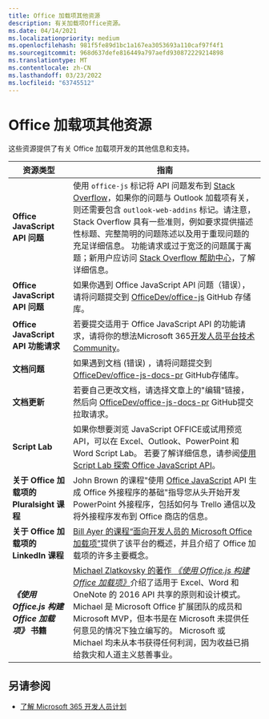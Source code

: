 ```yaml
---
title: Office 加载项其他资源
description: 有关加载项Office资源。
ms.date: 04/14/2021
ms.localizationpriority: medium
ms.openlocfilehash: 981f5fe89d1bc1a167ea3053693a110caf97f4f1
ms.sourcegitcommit: 968d637defe816449a797aefd930872229214898
ms.translationtype: MT
ms.contentlocale: zh-CN
ms.lasthandoff: 03/23/2022
ms.locfileid: "63745512"
---
```

# <a name="office-add-ins-additional-resources"></a>Office 加载项其他资源

这些资源提供了有关 Office 加载项开发的其他信息和支持。

|**资源类型**|**指南**|
|-----------------|------------|
|**Office JavaScript API 问题** | 使用 `office-js` 标记将 API 问题发布到 [Stack Overflow](https://stackoverflow.com/questions/tagged/office-js)，如果你的问题与 Outlook 加载项有关，则还需要包含 `outlook-web-addins` 标记。请注意，Stack Overflow 具有一些准则，例如要求提供描述性标题、完整简明的问题陈述以及用于重现问题的充足详细信息。 功能请求或过于宽泛的问题属于离题；新用户应访问 [Stack Overflow 帮助中心](https://stackoverflow.com/help/how-to-ask)，了解详细信息。|
|**Office JavaScript API 问题**| 如果你遇到 Office JavaScript API 问题（错误），请将问题提交到 <a href="https://github.com/officedev/office-js/issues" target="_blank">OfficeDev/office-js</a> GitHub 存储库。|
|**Office JavaScript API 功能请求**| 若要提交适用于 Office JavaScript API 的功能请求，请将你的想法Microsoft 365[开发人员平台技术Community](https://techcommunity.microsoft.com/t5/microsoft-365-developer-platform/idb-p/Microsoft365DeveloperPlatform)。|
|**文档问题**| 如果遇到文档 (错误) ，请将问题提交到 <a href="https://github.com/officedev/office-js-docs-pr/issues" target="_blank">OfficeDev/office-js-docs-pr</a> GitHub存储库。|
|**文档更新**| 若要自己更改文档，请选择文章上的"编辑"链接，然后向 <a href="https://github.com/officedev/office-js-docs-pr" target="_blank">OfficeDev/office-js-docs-pr</a> GitHub提交拉取请求。|
|**Script Lab**| 如果你想要浏览 JavaScript OFFICE或试用预览 API，可以在 Excel、Outlook、PowerPoint 和 Word Script Lab。 若要了解详细信息，请参阅[使用 Script Lab 探索 Office JavaScript API](../overview/explore-with-script-lab.md)。 |
|**关于 Office 加载项的 Pluralsight 课程**| John Brown 的课程"使用 <a href="https://www.pluralsight.com/courses/build-office-addins-js-api" target="_blank">Office JavaScript</a> API 生成 Office 外接程序的基础"指导您从头开始开发 PowerPoint 外接程序，包括如何与 Trello 通信以及将外接程序发布到 Office 商店的信息。|
|**关于 Office 加载项的 LinkedIn 课程**| <a href="https://www.linkedin.com/learning/microsoft-office-add-ins-for-developers/microsoft-office-add-ins?u=3322">Bill Ayer 的课程“面向开发人员的 Microsoft Office 加载项”</a>提供了该平台的概述，并且介绍了 Office 加载项的许多主要概念。|
|***《使用 Office.js 构建 Office 加载项》* 书籍**| <a href="https://leanpub.com/buildingofficeaddins">Michael Zlatkovsky 的著作 *《使用 Office.js 构建 Office 加载项》*</a>介绍了适用于 Excel、Word 和 OneNote 的 2016 API 共享的原则和设计模式。 Michael 是 Microsoft Office 扩展团队的成员和 Microsoft MVP，但本书是在 Microsoft 未提供任何意见的情况下独立编写的。 Microsoft 或 Michael 均未从本书获得任何利润，因为收益已捐给救灾和人道主义慈善事业。|

## <a name="see-also"></a>另请参阅
- [了解 Microsoft 365 开发人员计划](https://developer.microsoft.com/microsoft-365/dev-program)